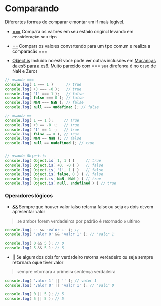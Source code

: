 # Comparando
Diferentes formas de comparar e montar um if mais legivel.
- [===](http://www.ecma-international.org/ecma-262/6.0/#sec-strict-equality-comparison) Compara os valores em seu estado original levando em consideração seu tipo.
- [==](http://www.ecma-international.org/ecma-262/6.0/#sec-abstract-equality-comparison) Compara os valores convertendo para um tipo comum e realiza a comparacão ===

- [Object.is](http://www.ecma-international.org/ecma-262/6.0/#sec-object.is) Incluido no es6 você pode ver outras inclusões em [Mudanças da es5 para a es6](/mudancas-da-es5-para-a-es6). Muito parecido com === sua direfença é no caso de NaN e Zeros  

```javascript
// usando ===
console.log( 1 === 1 );     // true
console.log( +0 === -0 );   // true
console.log( '1' === 1 );   // false
console.log( false === 0 ); // false
console.log( NaN === NaN ); // false
console.log( null === undefined ); // false

// usando ==
console.log( 1 == 1 );     // true
console.log( +0 == -0 );   // true
console.log( '1' == 1 );   // true
console.log( false == 0 ); // true
console.log( NaN == NaN ); // false
console.log( null == undefined ); // true


// usando Object.is
console.log( Object.is( 1, 1 ) )     // true
console.log( Object.is( +0, -0 ) )   // false
console.log( Object.is( '1', 1 ) )   // false
console.log( Object.is( false, 0 ) ) // false
console.log( Object.is( NaN, NaN ) ) // true
console.log( Object.is( null, undefined ) ) // true
```
### Operadores lógicos
- [&&](http://www.ecma-international.org/ecma-262/6.0/#sec-binary-logical-operators) Sempre que houver valor falso retorna falso ou seja os dois devem apresentar valor
> se ambos forem verdadeiros por padrão é retornado o ultimo
```javascript
console.log( '' && 'valor 1' ); //
console.log( 'valor 0' && 'valor 1' ); // 'valor 1'

console.log( 0 && 5 ); // 0
console.log( 5 && 5 ); // 5
```
- [||](http://www.ecma-international.org/ecma-262/6.0/#sec-binary-logical-operators) Se algum dos dois for verdadeiro retorna verdadeiro ou seja sempre retornara oque tiver valor
> sempre retornara a primeira sentença verdadeira
```javascript
console.log( 'valor 1' || '' ); // valor 1
console.log( 'valor 0' || 'valor 1' ); // 'valor 0'

console.log( 0 || 5 ); // 5
console.log( 5 || 5 ); // 5
```
